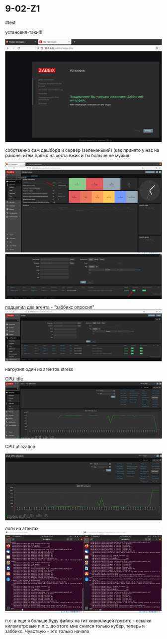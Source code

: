 # 9-02-Z1


#test

установил-таки!!!!

![img](https://github.com/AzarnoyKir/9-02-Z1/blob/2c1e0da138d63b1d0f2e4a4168455c60cc7e194e/img/%D0%B7%D0%B0%D0%B1%D0%B1%D0%B8%D0%BA%D1%81%20%D1%83%D1%81%D1%82%D0%B0%D0%BD%D0%BE%D0%B2%D0%BB%D0%B5%D0%BD%20%D0%BA%D0%BE%D0%BD%D0%B3%D1%80%D0%B0%D1%82%D1%83%D0%BB%D0%B5%D0%B9%D1%82.png)

собственно сам дашборд и сервер (зелененький)
(как принято у нас на районе: 
итем прямо на хоста вжик
и ты больше не мужик

![img](https://github.com/AzarnoyKir/9-02-Z1/blob/aaab25ee5d6180459212751656c712145268afa8/img/%D0%97%D0%90%D0%91%D0%91%D0%98%D0%9A%D0%A1%201%20%D0%A1%D0%95%D0%A0%D0%92%D0%95%D0%A0%20%D0%94%D0%90%D0%A8%D0%91%D0%9E%D0%90%D0%A0%D0%94.jpg)
![img](https://github.com/AzarnoyKir/9-02-Z1/blob/main/img/%D0%97%D0%90%D0%91%D0%91%D0%98%D0%9A%D0%A1%201%20%D0%A1%D0%95%D0%A0%D0%92%D0%95%D0%A0.jpg)


подцепил два агента - "заббикс опросил"
![img](https://github.com/AzarnoyKir/9-02-Z1/blob/main/img/%D0%97%D0%90%D0%91%D0%91%D0%98%D0%9A%D0%A1%201%20%D0%A1%D0%95%D0%A0%D0%92%D0%95%D0%A0%202%20%D0%90%D0%93%D0%95%D0%9D%D0%A2%D0%90.png)

нагрузил один из агентов stress

CPU idle
![img](https://github.com/AzarnoyKir/9-02-Z1/blob/main/img/%D0%B7%D0%B0%D0%B1%D0%B1%D0%B8%D0%BA%D1%81%20%D0%BD%D0%B0%D0%B3%D1%80%D1%83%D0%B7%D0%B8%D0%BB%20CPU%20idle.png)

CPU utilization

![img](https://github.com/AzarnoyKir/9-02-Z1/blob/main/img/%D0%B7%D0%B0%D0%B1%D0%B1%D0%B8%D0%BA%D1%81%20%D0%BD%D0%B0%D0%B3%D1%80%D1%83%D0%B7%D0%B8%D0%BB%20CPU%20util.png)


логи на агентах
![img](https://github.com/AzarnoyKir/9-02-Z1/blob/main/img/image_2022-11-14_23-23-39.png)


п.с. а еще я больше буду файлы на гит кириллицей грузить - ссылки километровые
п.п.с. до этого мне снился только кубер, теперь и заббикс. Чувствую - это только начало
